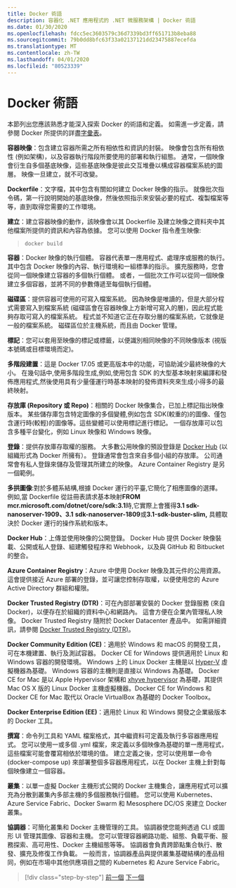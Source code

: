 ```yaml
---
title: Docker 術語
description: 容器化 .NET 應用程式的 .NET 微服務架構 | Docker 術語
ms.date: 01/30/2020
ms.openlocfilehash: fdcc5ec3603579c36d7339bd3ff651713b8eba88
ms.sourcegitcommit: 79b0dd8bfc63f33a02137121dd23475887ecefda
ms.translationtype: MT
ms.contentlocale: zh-TW
ms.lasthandoff: 04/01/2020
ms.locfileid: "80523339"
---
```

# <a name="docker-terminology"></a>Docker 術語

本節列出您應該熟悉才能深入探索 Docker 的術語和定義。 如需進一步定義，請參閱 Docker 所提供的詳盡[字彙表](https://docs.docker.com/glossary/)。

**容器映像**：包含建立容器所需之所有相依性和資訊的封裝。 映像會包含所有相依性 (例如架構)，以及容器執行階段所要使用的部署和執行組態。 通常，一個映像會衍生自多個基底映像，這些基底映像是彼此交互堆疊以構成容器檔案系統的圖層。 映像一旦建立，就不可改變。

**Dockerfile**：文字檔，其中包含有關如何建立 Docker 映像的指示。 就像批次指令碼，第一行說明開始的基底映像，然後依照指示來安裝必要的程式、複製檔案等等，直到取得您需要的工作環境。

**建立**：建立容器映像的動作，該映像會以其 Dockerfile 及建立映像之資料夾中其他檔案所提供的資訊和內容為依據。 您可以使用 Docker 指令產生映像:

> `docker build`

**容器**：Docker 映像的執行個體。 容器代表單一應用程式、處理序或服務的執行。 其中包含 Docker 映像的內容、執行環境和一組標準的指示。 擴充服務時，您會從同一個映像建立容器的多個執行個體。 或者，一個批次工作可以從同一個映像建立多個容器，並將不同的參數傳遞至每個執行個體。

**磁碟區**：提供容器可使用的可寫入檔案系統。 因為映像是唯讀的，但是大部分程式需要寫入到檔案系統 (磁碟區會在容器映像上方新增可寫入的層)，因此程式能夠存取可寫入的檔案系統。 程式並不知道它正在存取分層的檔案系統，它就像是一般的檔案系統。 磁碟區位於主機系統，而且由 Docker 管理。

**標記**：您可以套用至映像的標記或標籤，以便識別相同映像的不同映像版本 (視版本號碼或目標環境而定)。

**多階段建置**：這是 Docker 17.05 或更高版本中的功能，可協助減少最終映像的大小。 在幾句話中,使用多階段生成,例如,使用包含 SDK 的大型基本映射來編譯和發佈應用程式,然後使用具有少量僅運行時基本映射的發佈資料夾來生成小得多的最終映射。

**存放庫 (Repository 或 Repo)**：相關的 Docker 映像集合，已加上標記指出映像版本。 某些儲存庫包含特定圖像的多個變體,例如包含 SDK(較重的)的圖像、僅包含運行時(較輕)的圖像等。這些變體可以使用標記進行標記。 一個存放庫可以包含多種平台變化，例如 Linux 映像和 Windows 映像。

**登錄**：提供存放庫存取權的服務。 大多數公用映像的預設登錄是 [Docker Hub](https://hub.docker.com/) (以組織形式為 Docker 所擁有）。 登錄通常會包含來自多個小組的存放庫。 公司通常會有私人登錄來儲存及管理其所建立的映像。 Azure Container Registry 是另一個範例。

**多拱圖像**:對於多體系結構,根據 Docker 運行的平臺,它簡化了相應圖像的選擇。 例如,當 Dockerfile 從註冊表請求基本映射**FROM mcr.microsoft.com/dotnet/core/sdk:3.1**時,它實際上會獲得**3.1 sdk-nanoserver-1909、3.1** **sdk-nanoserver-1809**或**3.1-sdk-buster-slim,** 具體取決於 Docker 運行的操作系統和版本。

**Docker Hub**：上傳並使用映像的公開登錄。 Docker Hub 提供 Docker 映像裝載、公開或私人登錄、組建觸發程序和 Webhook，以及與 GitHub 和 Bitbucket 的整合。

**Azure Container Registry**：Azure 中使用 Docker 映像及其元件的公用資源。 這會提供接近 Azure 部署的登錄，並可讓您控制存取權，以便使用您的 Azure Active Directory 群組和權限。

**Docker Trusted Registry (DTR)**：可在內部部署安裝的 Docker 登錄服務 (來自 Docker)，以便存在於組織的資料中心和網路內。 這會方便在企業內管理私人映像。 Docker Trusted Registry 隨附於 Docker Datacenter 產品中。 如需詳細資訊，請參閱 [Docker Trusted Registry (DTR)](https://docs.docker.com/docker-trusted-registry/overview/)。

**Docker Community Edition (CE)**：適用於 Windows 和 macOS 的開發工具，可在本機建置、執行及測試容器。 Docker CE for Windows 提供適用於 Linux 和 Windows 容器的開發環境。 Windows 上的 Linux Docker 主機是以 [Hyper-V](https://www.microsoft.com/cloud-platform/server-virtualization) 虛擬機器為基礎。 Windows 容器的主機則是直接以 Windows 為基礎。 Docker CE for Mac 是以 Apple Hypervisor 架構和 [xhyve hypervisor](https://github.com/mist64/xhyve) 為基礎，其提供 Mac OS X 版的 Linux Docker 主機虛擬機器。Docker CE for Windows 和 Docker CE for Mac 取代以 Oracle VirtualBox 為基礎的 Docker Toolbox。

**Docker Enterprise Edition (EE)**：適用於 Linux 和 Windows 開發之企業級版本的 Docker 工具。

**撰寫**：命令列工具和 YAML 檔案格式，其中繼資料可定義及執行多容器應用程式。 您可以使用一或多個 .yml 檔案，來定義以多個映像為基礎的單一應用程式，這些檔案可能會覆寫相依於環境的值。 建立定義之後，您可以使用單一命令 (docker-compose up) 來部署整個多容器應用程式，以在 Docker 主機上針對每個映像建立一個容器。

**叢集**：以單一虛擬 Docker 主機形式公開的 Docker 主機集合，讓應用程式可以擴充為分散到叢集內多部主機的多個服務執行個體。 您可以使用 Kubernetes、Azure Service Fabric、Docker Swarm 和 Mesosphere DC/OS 來建立 Docker 叢集。

**協調器**：可簡化叢集和 Docker 主機管理的工具。 協調器使您能夠透過 CLI 或圖形 UI 管理其圖像、容器和主機。 您可以管理容器網路功能、組態、負載平衡、服務探索、高可用性、Docker 主機組態等等。 協調器會負責跨節點集合執行、散發、擴充及修復工作負載。 一般而言，協調器產品與提供叢集基礎結構的產品相同，例如在市場中其他供應項目之間的 Kubernetes 和 Azure Service Fabric。

>[!div class="step-by-step"]
>[前一個](docker-defined.md)
>[下一個](docker-containers-images-registries.md)
